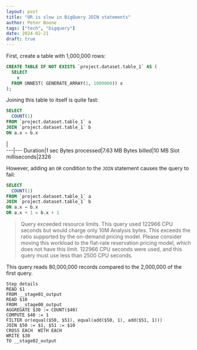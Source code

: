 ```yaml
---
layout: post
title: "OR is slow in BigQuery JOIN statements"
author: Peter Boone
tags: ["tech", "bigquery"]
date: 2024-02-21
draft: true
---
```


First, create a table with 1,000,000 rows:

```sql
CREATE TABLE IF NOT EXISTS `project.dataset.table_1` AS (
  SELECT
    x
  FROM UNNEST( GENERATE_ARRAY(1, 1000000)) x
);
```

Joining this table to itself is quite fast:

```sql
SELECT
  COUNT(1)
FROM `project.dataset.table_1` a
JOIN `project.dataset.table_1` b
ON a.x = b.x
```

   |   
---|---
Duration|1 sec
Bytes processed|7.63 MB
Bytes billed|10 MB
Slot milliseconds|2326

However, adding an `OR` condition to the `JOIN` statement causes the query to fail:

```sql
SELECT
  COUNT(1)
FROM `project.dataset.table_1` a
JOIN `project.dataset.table_1` b
ON a.x = b.x
OR a.x + 1 = b.x + 1
```

> Query exceeded resource limits. This query used 122966 CPU seconds but would charge only 10M Analysis bytes. This exceeds the ratio supported by the on-demand pricing model. Please consider moving this workload to the flat-rate reservation pricing model, which does not have this limit. 122966 CPU seconds were used, and this query must use less than 2500 CPU seconds.


This query reads 80,000,000 records compared to the 2,000,000 of the first query.

```
Step details
READ $1
FROM __stage01_output
READ $10
FROM __stage00_output
AGGREGATE $30 := COUNT($40)
COMPUTE $40 := 1
FILTER or(equal($50, $51), equal(add($50, 1), add($51, 1)))
JOIN $50 := $1, $51 := $10
CROSS EACH  WITH EACH 
WRITE $30
TO __stage02_output

```